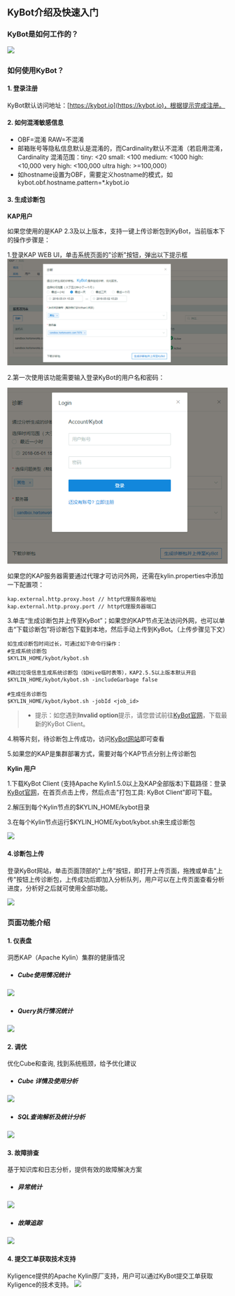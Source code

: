 ## KyBot介绍及快速入门


### KyBot是如何工作的？

![](images/Picture1.png)



### 如何使用KyBot？

#### 1. 登录注册

KyBot默认访问地址：[https://kybot.io](https://kybot.io)，根据提示完成注册。

#### 2. 如何混淆敏感信息

- OBF=混淆 RAW=不混淆
- 邮箱账号等隐私信息默认是混淆的，而Cardinality默认不混淆（若启用混淆，Cardinality 混淆范围：tiny: <20 small: <100 medium: <1000 high: <10,000 very high: <100,000 ultra high: >=100,000）
- 如hostname设置为OBF，需要定义hostname的模式，如kybot.obf.hostname.pattern=\*.kybot.io

#### 3. 生成诊断包

**KAP用户**

如果您使用的是KAP 2.3及以上版本，支持一键上传诊断包到KyBot，当前版本下的操作步骤是：

1.登录KAP WEB UI，单击系统页面的"诊断"按钮，弹出以下提示框
![](images/picture12_1.png)

2.第一次使用该功能需要输入登录KyBot的用户名和密码：

![](images/picture13_1.png)

如果您的KAP服务器需要通过代理才可访问外网，还需在kylin.properties中添加一下配置项：

```
kap.external.http.proxy.host // http代理服务器地址
kap.external.http.proxy.port // http代理服务器端口
```

3.单击“生成诊断包并上传至KyBot”；如果您的KAP节点无法访问外网，也可以单击“下载诊断包”将诊断包下载到本地，然后手动上传到KyBot。（上传步骤见下文）

```
如生成诊断包时间过长，可通过如下命令行操作：
#生成系统诊断包
$KYLIN_HOME/kybot/kybot.sh

#跳过垃圾信息生成系统诊断包（如Hive临时表等），KAP2.5.5以上版本默认开启
$KYLIN_HOME/kybot/kybot.sh -includeGarbage false

#生成任务诊断包
$KYLIN_HOME/kybot/kybot.sh -jobId <job_id>
```

   >* 提示：如您遇到**Invalid option**提示，请您尝试前往[KyBot官网](https://kybot.io)，下载最新的KyBot Client。

4.稍等片刻，待诊断包上传成功，访问[KyBot网站](https://kybot.io)即可查看 

5.如果您的KAP是集群部署方式，需要对每个KAP节点分别上传诊断包

**Kylin 用户**

1.下载KyBot Client (支持Apache Kylin1.5.0以上及KAP全部版本)下载路径：登录[KyBot官网](https://kybot.io)，在首页点击上传，然后点击"打包工具: KyBot Client"即可下载。

2.解压到每个Kylin节点的$KYLIN\_HOME/kybot目录

3.在每个Kylin节点运行$KYLIN\_HOME/kybot/kybot.sh来生成诊断包

![](images/Picture3.png)

#### 4.诊断包上传

登录KyBot网站，单击页面顶部的"上传"按钮，即打开上传页面，拖拽或单击"上传"按钮上传诊断包，上传成功后即加入分析队列，用户可以在上传页面查看分析进度，分析好之后就可使用全部功能。

![](images/Picture4.png)



### 页面功能介绍

#### 1. 仪表盘

洞悉KAP（Apache Kylin）集群的健康情况

- ##### Cube使用情况统计

![](images/Picture5.png)

- ##### Query执行情况统计

![](images/Picture6.png)

#### 2. 调优

优化Cube和查询, 找到系统瓶颈，给予优化建议

- ##### Cube 详情及使用分析

![](images/Picture7.png)

- ##### SQL查询解析及统计分析

![](images/Picture8.png)

#### 3. 故障排查

基于知识库和日志分析，提供有效的故障解决方案

- ##### 异常统计

![](images/Picture9.png)

- ##### 故障追踪

![](images/Picture10.png)

#### 4. 提交工单获取技术支持

Kyligence提供的Apache Kylin原厂支持，用户可以通过KyBot提交工单获取Kyligence的技术支持。 ![](images/Picture11.png)
